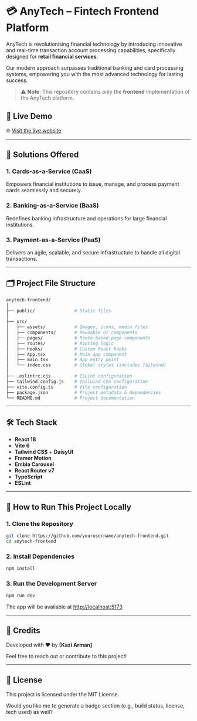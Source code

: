 # 💳 AnyTech – Fintech Frontend Platform

AnyTech is revolutionising financial technology by introducing innovative and real-time transaction account processing capabilities, specifically designed for **retail financial services**.

Our modern approach surpasses traditional banking and card processing systems, empowering you with the most advanced technology for lasting success.

> ⚠️ **Note**: This repository contains only the **frontend** implementation of the AnyTech platform.


## 🚀 Live Demo

🌐 [Visit the live website](https://anytech-psi.vercel.app)

---

## 🧩 Solutions Offered

### 1. Cards-as-a-Service (CaaS)
Empowers financial institutions to issue, manage, and process payment cards seamlessly and securely.

### 2. Banking-as-a-Service (BaaS)
Redefines banking infrastructure and operations for large financial institutions.

### 3. Payment-as-a-Service (PaaS)
Delivers an agile, scalable, and secure infrastructure to handle all digital transactions.

---

## 🗂️ Project File Structure

```bash
anytech-frontend/
│
├── public/               # Static files
│
├── src/
│   ├── assets/           # Images, icons, media files
│   ├── components/       # Reusable UI components
│   ├── pages/            # Route-based page components
│   ├── routes/           # Routing logic
│   ├── hooks/            # Custom React hooks
│   ├── App.tsx           # Main app component
│   ├── main.tsx          # App entry point
│   └── index.css         # Global styles (includes Tailwind)
│
├── .eslintrc.cjs         # ESLint configuration
├── tailwind.config.js    # Tailwind CSS configuration
├── vite.config.ts        # Vite configuration
├── package.json          # Project metadata & dependencies
└── README.md             # Project documentation

````

---

## 🛠️ Tech Stack

- **React 18**
- **Vite 6**
- **Tailwind CSS** + **DaisyUI**
- **Framer Motion**
- **Embla Carousel**
- **React Router v7**
- **TypeScript**
- **ESLint**

---

## 🧪 How to Run This Project Locally

### 1. Clone the Repository

```bash
git clone https://github.com/yourusername/anytech-frontend.git
cd anytech-frontend
````

### 2. Install Dependencies

```bash
npm install
```

### 3. Run the Development Server

```bash
npm run dev
```

The app will be available at [http://localhost:5173](http://localhost:5173)

---

## 🙌 Credits

Developed with ❤️ by **\[Kazi Arman]**

Feel free to reach out or contribute to this project!

---

## 📄 License

This project is licensed under the MIT License.


Would you like me to generate a badge section (e.g., build status, license, tech used) as well?

